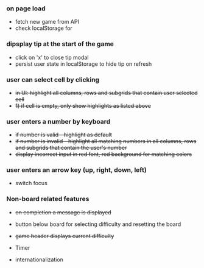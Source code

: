 ### on page load

- fetch new game from API
- check localStorage for

### dipsplay tip at the start of the game

- click on 'x' to close tip modal
- persist user state in localStorage to hide tip on refresh

### user can select cell by clicking

- ~~in UI: highlight all columns, rows and subgrids that contain user selected cell~~
- ~~1) if cell is empty, only show highlights as listed above~~

### user enters a number by keyboard

- ~~if number is valid - highlight as default~~
- ~~if number is invalid - highlight all matching numbers in all columns, rows and subgrids that contain the user's number~~
- ~~display incorrect input in red font, red background for matching colors~~

### user enters an arrow key (up, right, down, left)

- switch focus

### Non-board related features

- ~~on completion a message is displayed~~

- button below board for selecting difficulty and resetting the board

- ~~game header displays current difficulty~~

- Timer

- internationalization
